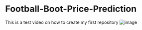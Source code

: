 # Football-Boot-Price-Prediction
This is a test video on how to create my first repository
![image](https://blogger.googleusercontent.com/img/b/R29vZ2xl/AVvXsEjtxxTaxrWDVhiJgJsGaucjvVM3iIPbktBgFXD6xmPoU9BHwTEoD4m1YrWeE09J6w5WUwPTwur3CR_hj00DBuhx9RTPY_4_julA3H1p1myJ7Tl9EAj67os2wosWUCUpvUCkhB8OeRba-i1vFb3wsIs19iXGfE155CO9pX9nRNFZ1eF-1Azd1pCXGMcKfzPs/s1000/amazing-football-boot-concepts%20%2825%29.jpg)
